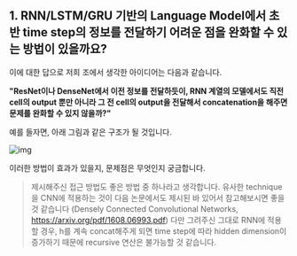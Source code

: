 ## 1. RNN/LSTM/GRU 기반의 Language Model에서 초반 time step의 정보를 전달하기 어려운 점을 완화할 수 있는 방법이 있을까요?

이에 대한 답으로 저희 조에서 생각한 아이디어는 다음과 같습니다.

**"ResNet이나 DenseNet에서 이전 정보를 전달하듯이, RNN 계열의 모델에서도 직전 cell의 output 뿐만 아니라 그 전 cell의 output을 전달해서 concatenation을 해주면 문제를 완화할 수 있지 않을까?"**

예를 들자면, 아래 그림과 같은 구조가 될 것입니다.

![img](https://cphinf.pstatic.net/mooc/20210216_199/1613468343533xlRH5_PNG/mceclip2.png)

이러한 방법이 효과가 있을지, 문제점은 무엇인지 궁금합니다.



> 제시해주신 접근 방법도 좋은 방법 중 하나라고 생각합니다. 유사한 technique을 CNN에 적용하는 것이 다음 논문에서도 제시된 바 있어서 참고해보시면 좋을 것 같습니다 (Densely Connected Convolutional Networks, https://arxiv.org/pdf/1608.06993.pdf) 다만 그려주신 그대로 RNN에 적용할 경우, h를 계속 concat해주게 되면 time step에 따라 hidden dimension이 증가하기 때문에 recursive 연산은 불가능할 것 같습니다.

